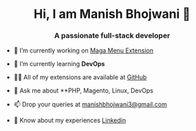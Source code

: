 <h1 align="center">Hi, I am Manish Bhojwani 👋</h1>
<h3 align="center">A passionate full-stack developer</h3>


- 🔭 I’m currently working on [Maga Menu Extension](https://github.com/mdbhojwani/mdbhojwani)

- 🌱 I’m currently learning **DevOps**

- 👨‍💻 All of my extensions are available at [GitHub](https://github.com/mdbhojwani/mdbhojwani)

- 💬 Ask me about **PHP, Magento, Linux, DevOps

- 📫 Drop your queries at [manishbhojwani3@gmail.com](manishbhojwani3@gmail.com)

- 📄 Know about my experiences [Linkedin](https://www.linkedin.com/in/manish-bhojwani-01287846/)
